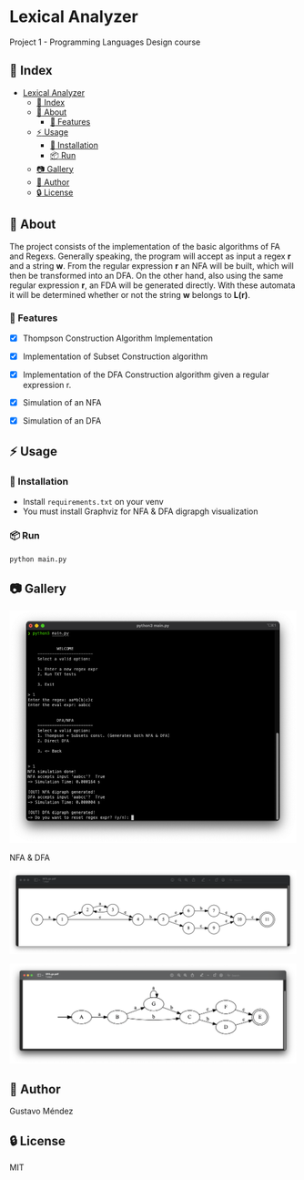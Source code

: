 # Lexical Analyzer

Project 1 - Programming Languages Design course

## :ledger: Index

- [Lexical Analyzer](#lexical-analyzer)
  - [:ledger: Index](#ledger-index)
  - [:beginner: About](#beginner-about)
    - [:rocket: Features](#rocket-features)
  - [:zap: Usage](#zap-usage)
    - [:electric_plug: Installation](#electric_plug-installation)
    - [:package: Run](#package-run)
  - [:camera: Gallery](#camera-gallery)
  - [:star2: Author](#star2-author)
  - [:lock: License](#lock-license)

##  :beginner: About
The project consists of the implementation of the basic algorithms of FA and Regexs. Generally speaking, the program will accept as input a regex **r** and a string **w**. From the regular expression **r** an NFA will be built, which will then be transformed into an DFA. On the other hand, also using the same regular expression **r**, an FDA will be generated directly. With these automata it will be determined whether or not the string **w** belongs to **L(r)**.

### :rocket: Features
- [X] Thompson Construction Algorithm Implementation
- [X] Implementation of Subset Construction algorithm
- [X] Implementation of the DFA Construction algorithm given a regular expression r.
- [X] Simulation of an NFA
- [X] Simulation of an DFA


## :zap: Usage


###  :electric_plug: Installation
- Install `requirements.txt` on your venv
- You must install Graphviz for NFA & DFA digrapgh visualization

###  :package: Run
`python main.py`

##  :camera: Gallery
![terminal](https://github.com/gusmendez99/pld-project-1/blob/main/images/terminal.png?raw=true)

NFA & DFA

![nfa](https://github.com/gusmendez99/pld-project-1/blob/main/images/nfa.png?raw=true)

![dfa](https://github.com/gusmendez99/pld-project-1/blob/main/images/dfa.png?raw=true)

## :star2: Author
Gustavo Méndez

##  :lock: License
MIT